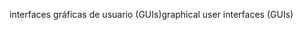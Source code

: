 <span data-ttu-id="e5a06-101">interfaces gráficas de usuario (GUIs)</span><span class="sxs-lookup"><span data-stu-id="e5a06-101">graphical user interfaces (GUIs)</span></span>